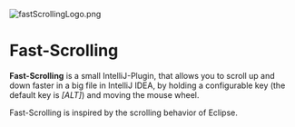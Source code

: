 ![fastScrollingLogo.png](https://bitbucket.org/repo/nb8yAG/images/1359212593-fastScrollingLogo.png)

# Fast-Scrolling #
**Fast-Scrolling** is a small IntelliJ-Plugin, that allows you to scroll up and down faster in a big file in IntelliJ IDEA, by holding a configurable key (the default key is *[ALT]*) and moving the mouse wheel.
    
Fast-Scrolling is inspired by the scrolling behavior of Eclipse.